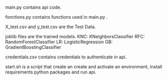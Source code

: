 
main.py contains api code.


fonctions.py contains functions used in main.py .


X_test.csv and y_test.csv are the Test Data.


joblib files are the trained models. 
KNC: KNeighborsClassifier
RFC: RandomForestClassifier
LR: LogisticRegression
GB: GradientBoostingClassifier

credentials.csv contains credentials to authenticate in api.

start.sh is a script that create an create and activate an environment, install requirements python packages and run api.
